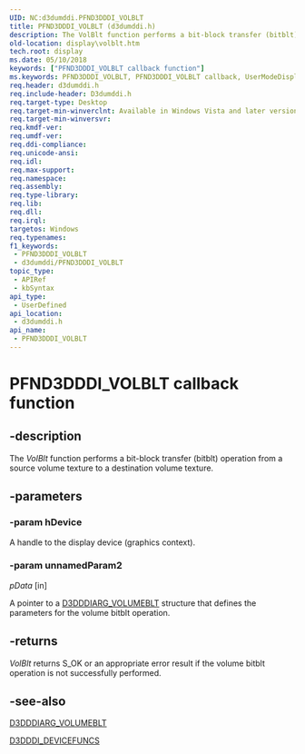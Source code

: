 ```yaml
---
UID: NC:d3dumddi.PFND3DDDI_VOLBLT
title: PFND3DDDI_VOLBLT (d3dumddi.h)
description: The VolBlt function performs a bit-block transfer (bitblt) operation from a source volume texture to a destination volume texture.
old-location: display\volblt.htm
tech.root: display
ms.date: 05/10/2018
keywords: ["PFND3DDDI_VOLBLT callback function"]
ms.keywords: PFND3DDDI_VOLBLT, PFND3DDDI_VOLBLT callback, UserModeDisplayDriver_Functions_2e451776-9da9-48d0-b766-979f361b96eb.xml, VolBlt, VolBlt callback function [Display Devices], d3dumddi/VolBlt, display.volblt
req.header: d3dumddi.h
req.include-header: D3dumddi.h
req.target-type: Desktop
req.target-min-winverclnt: Available in Windows Vista and later versions of the Windows operating systems.
req.target-min-winversvr: 
req.kmdf-ver: 
req.umdf-ver: 
req.ddi-compliance: 
req.unicode-ansi: 
req.idl: 
req.max-support: 
req.namespace: 
req.assembly: 
req.type-library: 
req.lib: 
req.dll: 
req.irql: 
targetos: Windows
req.typenames: 
f1_keywords:
 - PFND3DDDI_VOLBLT
 - d3dumddi/PFND3DDDI_VOLBLT
topic_type:
 - APIRef
 - kbSyntax
api_type:
 - UserDefined
api_location:
 - d3dumddi.h
api_name:
 - PFND3DDDI_VOLBLT
---
```


# PFND3DDDI_VOLBLT callback function


## -description

The <i>VolBlt</i> function performs a bit-block transfer (bitblt) operation from a source volume texture to a destination volume texture.

## -parameters

### -param hDevice

A handle to the display device (graphics context).

### -param unnamedParam2

*pData* [in]

A pointer to a <a href="/windows-hardware/drivers/ddi/d3dumddi/ns-d3dumddi-_d3dddiarg_volumeblt">D3DDDIARG_VOLUMEBLT</a> structure that defines the parameters for the volume bitblt operation.

## -returns

<i>VolBlt</i> returns S_OK or an appropriate error result if the volume bitblt operation is not successfully performed.

## -see-also

<a href="/windows-hardware/drivers/ddi/d3dumddi/ns-d3dumddi-_d3dddiarg_volumeblt">D3DDDIARG_VOLUMEBLT</a>



<a href="/windows-hardware/drivers/ddi/d3dumddi/ns-d3dumddi-_d3dddi_devicefuncs">D3DDDI_DEVICEFUNCS</a>

